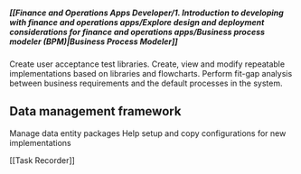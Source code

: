 ##### [[Finance and Operations Apps Developer/1. Introduction to developing with finance and operations apps/Explore design and deployment considerations for finance and operations apps/Business process modeler (BPM)|Business Process Modeler]]
Create user acceptance test libraries.
Create, view and modify repeatable implementations based on libraries and flowcharts.
Perform fit-gap analysis between business requirements and the default processes in the system.
## Data management framework
Manage data entity packages
Help setup and copy configurations for new implementations

[[Task Recorder]]